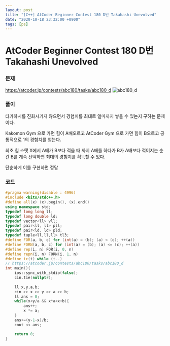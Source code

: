 ```yaml
---
layout: post
title: "[C++] AtCoder Beginner Contest 180 D번 Takahashi Unevolved"
date: "2020-10-18 23:32:00 +0900"
tags: [ps]
---
```


# AtCoder Beginner Contest 180 D번 Takahashi Unevolved
### 문제

https://atcoder.jp/contests/abc180/tasks/abc180_d
![abc180_d](https://i.imgur.com/c7Qc4Kv.png)
  
  
### 풀이

타카하시를 진화시키지 않으면서 경험치를 최대로 얼마까지 쌓을 수 있는지 구하는 문제이다.

Kakomon Gym 으로 가면 힘이 A배오르고 AtCoder Gym 으로 가면 힘이 B오르고 공통적으로 1의 경험치를 얻는다.

최초 힘 스탯 X에서 A배가 B보다 적을 때 까지 A배를 하다가 B가 A배보다 적어지는 순간 B를 계속 선택하면 최대의 경험치를 획득할 수 있다.

단순하게 이를 구현하면 정답

### 코드

```cpp
#pragma warning(disable : 4996)
#include <bits/stdc++.h>
#define all(x) (x).begin(), (x).end()
using namespace std;
typedef long long ll;
typedef long double ld;
typedef vector<ll> vll;
typedef pair<ll, ll> pll;
typedef pair<ld, ld> pld;
typedef tuple<ll,ll,ll> tl3;
#define FOR(a, b, c) for (int(a) = (b); (a) < (c); ++(a))
#define FORN(a, b, c) for (int(a) = (b); (a) <= (c); ++(a))
#define rep(i, n) FOR(i, 0, n)
#define repn(i, n) FORN(i, 1, n)
#define tc(t) while (t--)
// https://atcoder.jp/contests/abc180/tasks/abc180_d
int main(){
    ios::sync_with_stdio(false);
    cin.tie(nullptr);
	
	ll x,y,a,b;
	cin >> x >> y >> a >> b;
	ll ans = 0;
	while(x<y/a && x*a<x+b){
		ans++;
		x *= a;
	}
	ans+=(y-1-x)/b;
	cout << ans;

	return 0;
}
```